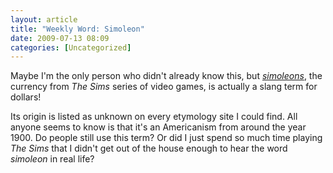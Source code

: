 ```yaml
---
layout: article
title: "Weekly Word: Simoleon"
date: 2009-07-13 08:09
categories: [Uncategorized]
---
```

Maybe I'm the only person who didn't already know this, but <em><a href="http://dictionary.reference.com/browse/simoleon">simoleons</a></em>, the currency from <em>The Sims</em> series of video games, is actually a slang term for dollars!

Its origin is listed as unknown on every etymology site I could find. All anyone seems to know is that it's an Americanism from around the year 1900. Do people still use this term? Or did I just spend so much time playing <em>The Sims</em> that I didn't get out of the house enough to hear the word <em>simoleon</em> in real life?
